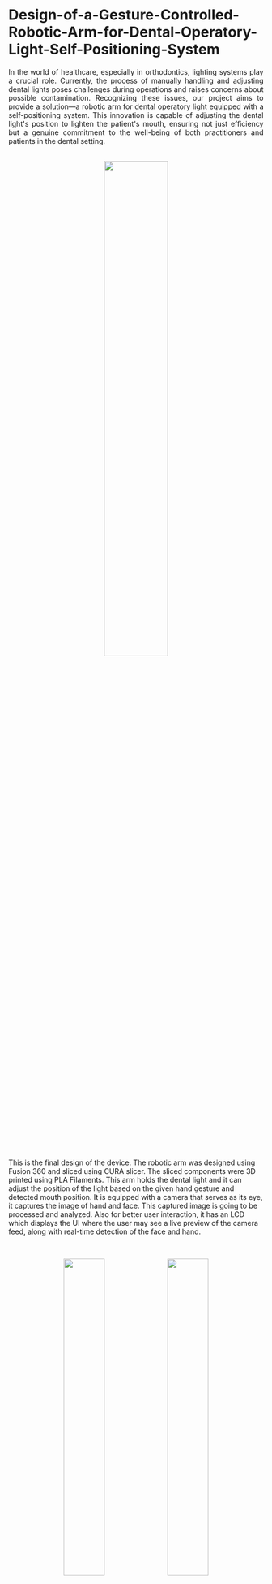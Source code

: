 # Design-of-a-Gesture-Controlled-Robotic-Arm-for-Dental-Operatory-Light-Self-Positioning-System

<p align= "justify">
In the world of healthcare, especially in orthodontics, lighting systems play a crucial role. Currently, the process of manually handling and adjusting dental lights poses challenges during operations and raises concerns about possible contamination. Recognizing these issues, our project aims to provide a solution—a robotic arm for dental operatory light equipped with a self-positioning system. This innovation is capable of adjusting the dental light's position to lighten the patient's mouth, ensuring not just efficiency but a genuine commitment to the well-being of both practitioners and patients in the dental setting.
<br>
<br>
</p>

<p align="center"width="100%">
<img src="https://github.com/AGEugenio/Design-of-a-Gesture-Controlled-Robotic-Arm-for-Dental-Operatory-Light-Self-Positioning-System/assets/113889259/89759b97-fed6-446c-b659-b18897494041" width="50%" /> 
<br> 

This is the final design of the device. The robotic arm was designed using Fusion 360 and sliced using CURA slicer. The sliced components were 3D printed using PLA Filaments. This arm holds the dental light and it can adjust the position of the light based on the given hand gesture and detected mouth position. It is equipped with a camera that serves as its eye, it captures the image of hand and face. This captured image is going to be processed and analyzed. Also for better user interaction, it has an LCD which displays the UI where the user may see a live preview of the camera feed, along with real-time detection of the face and hand.
  
<br>
</p>

<p align="center"width="100%">
<img src="https://github.com/AGEugenio/Design-of-a-Gesture-Controlled-Robotic-Arm-for-Dental-Operatory-Light-Self-Positioning-System/assets/113889259/5a8b4973-56d0-49b2-8f64-102036937959" width="40%" />
<img src="https://github.com/AGEugenio/Design-of-a-Gesture-Controlled-Robotic-Arm-for-Dental-Operatory-Light-Self-Positioning-System/assets/113889259/238e8762-6d0c-4243-bb82-b011413ede3f" width="40%" />
<img src="https://github.com/AGEugenio/Design-of-a-Gesture-Controlled-Robotic-Arm-for-Dental-Operatory-Light-Self-Positioning-System/assets/113889259/f63ee641-f4fe-4e82-927f-da0056aea15c" width="40%" />
<img src="https://github.com/AGEugenio/Design-of-a-Gesture-Controlled-Robotic-Arm-for-Dental-Operatory-Light-Self-Positioning-System/assets/113889259/05c4b4e2-753a-4185-9d4d-49f5783ede6b" width="40%" />
<img src="https://github.com/AGEugenio/Design-of-a-Gesture-Controlled-Robotic-Arm-for-Dental-Operatory-Light-Self-Positioning-System/assets/113889259/8d49a437-abdc-4e05-bc9e-e2334a9f5cd8" width="40%" />
<br>

These are some of the screenshot of the project's Graphical User Interface (GUI). This GUI is developed using Python programming language with the PyQt5 toolkit.
  
<br>
</p>

<p align="center"width="100%">
<img src="https://github.com/AGEugenio/Design-of-a-Gesture-Controlled-Robotic-Arm-for-Dental-Operatory-Light-Self-Positioning-System/assets/113889259/83982304-bc88-4379-b7ba-3f0e64351ff6" width="40%" />
<img src="https://github.com/AGEugenio/Design-of-a-Gesture-Controlled-Robotic-Arm-for-Dental-Operatory-Light-Self-Positioning-System/assets/113889259/c54f73d6-0951-4918-9bd9-805b2f58b178" width="40%"  />
<br>
<span style="font-size:0.5em;"><em>The blurring of faces was not part of the software's output</em></span>
  
These pictures show the real-time detection of the face and hand in the software. Here, an Open-Source Computer Vision (OpenCV) library was used for the reading and processing of the captured image in the system. Also, pre-built models from Mediapipe and OpenVINO were used for the face and hand detection. Moreover, the mouth landmarks in dlib’s 68-point model were used for mouth location.
 

</p>




